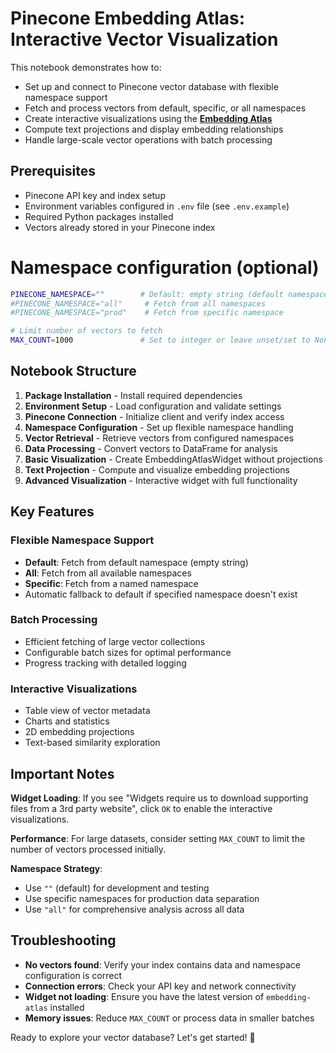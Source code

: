 # Pinecone Embedding Atlas: Interactive Vector Visualization

This notebook demonstrates how to:
- Set up and connect to Pinecone vector database with flexible namespace support
- Fetch and process vectors from default, specific, or all namespaces
- Create interactive visualizations using the [**Embedding Atlas**](https://apple.github.io/embedding-atlas/)
- Compute text projections and display embedding relationships
- Handle large-scale vector operations with batch processing

## Prerequisites
- Pinecone API key and index setup
- Environment variables configured in `.env` file (see `.env.example`)
- Required Python packages installed
- Vectors already stored in your Pinecone index

# Namespace configuration (optional)
```bash
PINECONE_NAMESPACE=""        # Default: empty string (default namespace)
#PINECONE_NAMESPACE="all"     # Fetch from all namespaces
#PINECONE_NAMESPACE="prod"    # Fetch from specific namespace

# Limit number of vectors to fetch
MAX_COUNT=1000               # Set to integer or leave unset/set to None for all vectors
```

## Notebook Structure
1. **Package Installation** - Install required dependencies
2. **Environment Setup** - Load configuration and validate settings
3. **Pinecone Connection** - Initialize client and verify index access
4. **Namespace Configuration** - Set up flexible namespace handling
5. **Vector Retrieval** - Retrieve vectors from configured namespaces
6. **Data Processing** - Convert vectors to DataFrame for analysis
7. **Basic Visualization** - Create EmbeddingAtlasWidget without projections
8. **Text Projection** - Compute and visualize embedding projections
9. **Advanced Visualization** - Interactive widget with full functionality

## Key Features

### Flexible Namespace Support
- **Default**: Fetch from default namespace (empty string)
- **All**: Fetch from all available namespaces
- **Specific**: Fetch from a named namespace
- Automatic fallback to default if specified namespace doesn't exist

### Batch Processing
- Efficient fetching of large vector collections
- Configurable batch sizes for optimal performance
- Progress tracking with detailed logging

### Interactive Visualizations
- Table view of vector metadata
- Charts and statistics
- 2D embedding projections
- Text-based similarity exploration

## Important Notes

**Widget Loading**: If you see "Widgets require us to download supporting files from a 3rd party website", click `OK` to enable the interactive visualizations.

**Performance**: For large datasets, consider setting `MAX_COUNT` to limit the number of vectors processed initially.

**Namespace Strategy**: 
- Use `""` (default) for development and testing
- Use specific namespaces for production data separation
- Use `"all"` for comprehensive analysis across all data

## Troubleshooting

- **No vectors found**: Verify your index contains data and namespace configuration is correct
- **Connection errors**: Check your API key and network connectivity
- **Widget not loading**: Ensure you have the latest version of `embedding-atlas` installed
- **Memory issues**: Reduce `MAX_COUNT` or process data in smaller batches

Ready to explore your vector database? Let's get started! 🚀